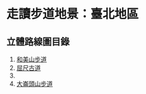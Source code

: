 # 走讀步道地景：臺北地區
## 立體路線圖目錄  
1. [和美山步道]()
2. [屈尺古道]()
3. 
25. [大崙頭山步道](https://leeyhgeo.github.io/trail_taipei/立體路線圖/25_大崙頭山步道/)
